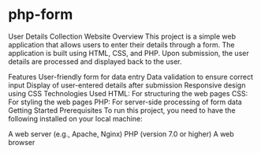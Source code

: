 # php-form
User Details Collection Website
Overview
This project is a simple web application that allows users to enter their details through a form. The application is built using HTML, CSS, and PHP. Upon submission, the user details are processed and displayed back to the user.

Features
User-friendly form for data entry
Data validation to ensure correct input
Display of user-entered details after submission
Responsive design using CSS
Technologies Used
HTML: For structuring the web pages
CSS: For styling the web pages
PHP: For server-side processing of form data
Getting Started
Prerequisites
To run this project, you need to have the following installed on your local machine:

A web server (e.g., Apache, Nginx)
PHP (version 7.0 or higher)
A web browser

